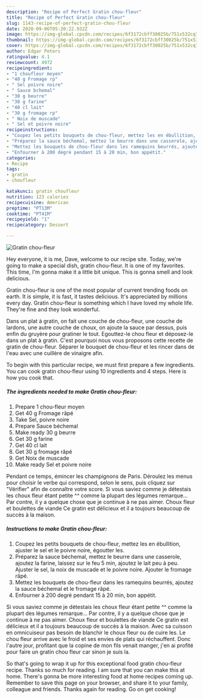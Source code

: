 ```yaml
---
description: "Recipe of Perfect Gratin chou-fleur"
title: "Recipe of Perfect Gratin chou-fleur"
slug: 1143-recipe-of-perfect-gratin-chou-fleur
date: 2020-09-06T05:20:22.932Z
image: https://img-global.cpcdn.com/recipes/6f3172cbff30025b/751x532cq70/gratin-chou-fleur-photo-principale-de-la-recette.jpg
thumbnail: https://img-global.cpcdn.com/recipes/6f3172cbff30025b/751x532cq70/gratin-chou-fleur-photo-principale-de-la-recette.jpg
cover: https://img-global.cpcdn.com/recipes/6f3172cbff30025b/751x532cq70/gratin-chou-fleur-photo-principale-de-la-recette.jpg
author: Edgar Peters
ratingvalue: 4.1
reviewcount: 4972
recipeingredient:
- "1 choufleur moyen"
- "40 g Fromage rp"
- " Sel poivre noire"
- " Sauce bchemal"
- "30 g beurre"
- "30 g farine"
- "40 cl lait"
- "30 g fromage rp"
- " Noix de muscade"
- " Sel et poivre noire"
recipeinstructions:
- "Coupez les petits bouquets de chou-fleur, mettez les en ébullition, ajuster le sel et le poivre noire, égoutter les."
- "Préparez la sauce béchemal, mettez le beurre dans une casserole, ajoutez la farine, laissez sur le feu 5 min, ajoutez le lait peu à peu. Ajuster le sel, la noix de muscade et le poivre noire. Ajouter le fromage râpé."
- "Mettez les bouquets de chou-fleur dans les ramequins beurrés, ajoutez la sauce béchemal et le fromage râpé."
- "Enfourner à 200 degré pendant 15 à 20 min, bon appétit."
categories:
- Recipe
tags:
- gratin
- choufleur

katakunci: gratin choufleur 
nutrition: 123 calories
recipecuisine: American
preptime: "PT13M"
cooktime: "PT41M"
recipeyield: "1"
recipecategory: Dessert

---
```



![Gratin chou-fleur](https://img-global.cpcdn.com/recipes/6f3172cbff30025b/751x532cq70/gratin-chou-fleur-photo-principale-de-la-recette.jpg)

Hey everyone, it is me, Dave, welcome to our recipe site. Today, we're going to make a special dish, gratin chou-fleur. It is one of my favorites. This time, I'm gonna make it a little bit unique. This is gonna smell and look delicious.

Gratin chou-fleur is one of the most popular of current trending foods on earth. It is simple, it is fast, it tastes delicious. It's appreciated by millions every day. Gratin chou-fleur is something which I have loved my whole life. They're fine and they look wonderful.

Dans un plat à gratin, on fait une couche de chou-fleur, une couche de lardons, une autre couche de choux, on ajoute la sauce par dessus, puis enfin du gruyère pour gratiner le tout. Egouttez-le chou fleur et déposez-le dans un plat à gratin. C&#39;est pourquoi nous vous proposons cette recette de gratin de chou-fleur. Séparer le bouquet de chou-fleur et les rincer dans de l&#39;eau avec une cuillère de vinaigre afin.


To begin with this particular recipe, we must first prepare a few ingredients. You can cook gratin chou-fleur using 10 ingredients and 4 steps. Here is how you cook that.

<!--inarticleads1-->

##### The ingredients needed to make Gratin chou-fleur:

1. Prepare 1 chou-fleur moyen
1. Get 40 g Fromage râpé
1. Take  Sel, poivre noire
1. Prepare  Sauce béchemal
1. Make ready 30 g beurre
1. Get 30 g farine
1. Get 40 cl lait
1. Get 30 g fromage râpé
1. Get  Noix de muscade
1. Make ready  Sel et poivre noire


Pendant ce temps, émincer les champignons de Paris. Déroulez les menus pour choisir le verbe qui correspond, selon le sens, puis cliquez sur &#34;Vérifier&#34; afin de connaître votre score. Si vous saviez comme je détestais les choux fleur étant petite ^^ comme la plupart des légumes remarque… Par contre, il y a quelque chose que je continue à ne pas aimer. Choux fleur et boulettes de viande Ce gratin est délicieux et il a toujours beaucoup de succès à la maison. 

<!--inarticleads2-->

##### Instructions to make Gratin chou-fleur:

1. Coupez les petits bouquets de chou-fleur, mettez les en ébullition, ajuster le sel et le poivre noire, égoutter les.
1. Préparez la sauce béchemal, mettez le beurre dans une casserole, ajoutez la farine, laissez sur le feu 5 min, ajoutez le lait peu à peu. Ajuster le sel, la noix de muscade et le poivre noire. Ajouter le fromage râpé.
1. Mettez les bouquets de chou-fleur dans les ramequins beurrés, ajoutez la sauce béchemal et le fromage râpé.
1. Enfourner à 200 degré pendant 15 à 20 min, bon appétit.


Si vous saviez comme je détestais les choux fleur étant petite ^^ comme la plupart des légumes remarque… Par contre, il y a quelque chose que je continue à ne pas aimer. Choux fleur et boulettes de viande Ce gratin est délicieux et il a toujours beaucoup de succès à la maison. Avec sa cuisson en omnicuiseur pas besoin de blanchir le choux fleur ou de cuire les. Le chou fleur arrive avec le froid et ses envies de plats qui réchauffent. Donc l&#39;autre jour, profitant que la copine de mon fils venait manger, j&#39;en ai profité pour faire un gratin chou fleur car sinon je suis la. 

So that's going to wrap it up for this exceptional food gratin chou-fleur recipe. Thanks so much for reading. I am sure that you can make this at home. There's gonna be more interesting food at home recipes coming up. Remember to save this page on your browser, and share it to your family, colleague and friends. Thanks again for reading. Go on get cooking!

